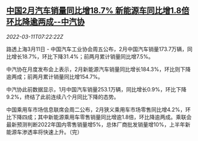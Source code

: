 <!--1646983863000-->
[中国2月汽车销量同比增18.7% 新能源车同比增1.8倍环比降逾两成--中汽协](https://cn.reuters.com/article/china-feb-auto-sale-0311-fri-idCNKCS2L80L9)
------

<div><i>2022-03-11T07:22:22Z</i></div><p>路透上海3月11日 - 中国汽车工业协会周五公布，2月中国汽车销量173.7万辆，同比增长18.7%，环比下降31.4%；前两月累计销量同比增7.5%。</p><p>中汽协在月度发布会上表示，2月新能源汽车销量同比增长184.3%，环比则下降逾两成；前两月累计销量同比增154.7%。</p><p>中汽协此前数据显示，1月中国汽车销量253.1万辆，同比增长0.9%，环比下降9.2%，终结了此前连续八个月同比下降的态势。</p><p>中国乘用车市场信息联席会周二公布，2月狭义乘用车市场零售同比增4.2%，环比下降四成；其中新能源乘用车零售销量同比增逾1.8倍，环比降逾两成。乘联会最新预测判断2022年国内零售销量增5%，总体厂商批发销量增10%，上半年新能源车渗透率将快速上升。（完）</p>
